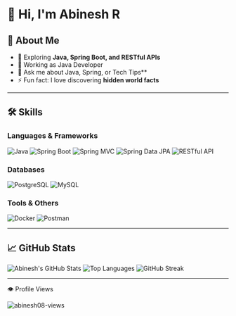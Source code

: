 # 👋 Hi, I'm Abinesh R

## 🚀 About Me
- 🔭 Exploring **Java, Spring Boot, and RESTful APIs**
- 🌱 Working as Java Developer
- 💬 Ask me about Java, Spring, or Tech Tips**
- ⚡ Fun fact: I love discovering **hidden world facts**

---

## 🛠️ Skills

### **Languages & Frameworks**
![Java](https://img.shields.io/badge/Java-ED8B00?style=for-the-badge&logo=java&logoColor=white)
![Spring Boot](https://img.shields.io/badge/Spring%20Boot-6DB33F?style=for-the-badge&logo=spring&logoColor=white)
![Spring MVC](https://img.shields.io/badge/Spring%20MVC-6DB33F?style=for-the-badge&logo=spring&logoColor=white)
![Spring Data JPA](https://img.shields.io/badge/Spring%20Data%20JPA-6DB33F?style=for-the-badge&logo=spring&logoColor=white)
![RESTful API](https://img.shields.io/badge/RESTful%20API-FF6C37?style=for-the-badge&logo=postman&logoColor=white)

### **Databases**
![PostgreSQL](https://img.shields.io/badge/PostgreSQL-316192?style=for-the-badge&logo=postgresql&logoColor=white)
![MySQL](https://img.shields.io/badge/MySQL-4479A1?style=for-the-badge&logo=mysql&logoColor=white)

### **Tools & Others**
![Docker](https://img.shields.io/badge/Docker-2496ED?style=for-the-badge&logo=docker&logoColor=white)
![Postman](https://img.shields.io/badge/Postman-FF6C37?style=for-the-badge&logo=postman&logoColor=white)

---

## 📈 GitHub Stats
![Abinesh's GitHub Stats](https://github-readme-stats.vercel.app/api?username=abinesh08&show_icons=true&theme=radical&count_private=true)
![Top Languages](https://github-readme-stats.vercel.app/api/top-langs/?username=abinesh08&layout=compact&theme=radical)
![GitHub Streak](https://github-readme-streak-stats.herokuapp.com/?user=abinesh08&theme=radical)


---
👁️ Profile Views
<p align="left"> <img src="https://komarev.com/ghpvc/?username=abinesh08&label=Profile%20views&color=0e75b6&style=flat" alt="abinesh08-views" /> </p>

